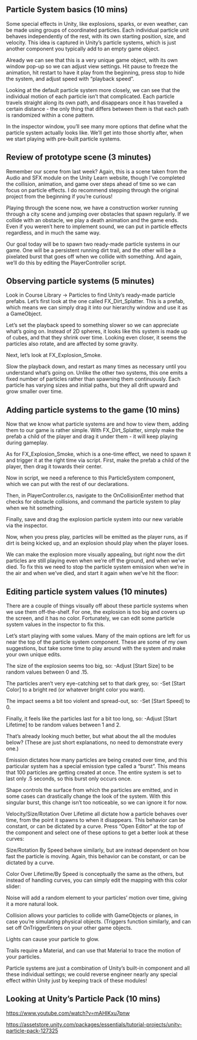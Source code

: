 ## Particle System basics (10 mins)

Some special effects in Unity, like explosions, sparks, or even weather, can be made using groups of coordinated particles. Each individual particle unit behaves independently of the rest, with its own starting position, size, and velocity. This idea is captured in Unity’s particle systems, which is just another component you typically add to an empty game object.





Already we can see that this is a very unique game object, with its own window pop-up so we can adjust view settings. Hit pause to freeze the animation, hit restart to have it play from the beginning, press stop to hide the system, and adjust speed with “playback speed”.

Looking at the default particle system more closely, we can see that the individual motion of each particle isn’t that complicated. Each particle travels straight along its own path, and disappears once it has travelled a certain distance - the only thing that differs between them is that each path is randomized within a cone pattern.

In the inspector window, you’ll see many more options that define what the particle system actually looks like. We’ll get into those shortly after, when we start playing with pre-built particle systems.

## Review of prototype scene (3 minutes)

Remember our scene from last week? Again, this is a scene taken from the Audio and SFX module on the Unity Learn website, though I’ve completed the collision, animation, and game over steps ahead of time so we can focus on particle effects. I do recommend stepping through the original project from the beginning if you’re curious!

Playing through the scene now, we have a construction worker running through a city scene and jumping over obstacles that spawn regularly. If we collide with an obstacle, we play a death animation and the game ends. Even if you weren’t here to implement sound, we can put in particle effects regardless, and in much the same way.

Our goal today will be to spawn two ready-made particle systems in our game. One will be a persistent running dirt trail, and the other will be a pixelated burst that goes off when we collide with something. And again, we’ll do this by editing the PlayerController script.

## Observing particle systems (5 minutes)

Look in Course Library -> Particles to find Unity’s ready-made particle prefabs. Let’s first look at the one called FX_Dirt_Splatter. This is a prefab, which means we can simply drag it into our hierarchy window and use it as a GameObject.



Let’s set the playback speed to something slower so we can appreciate what’s going on. Instead of 2D spheres, it looks like this system is made up of cubes, and that they shrink over time. Looking even closer, it seems the particles also rotate, and are affected by some gravity.

Next, let’s look at FX_Explosion_Smoke.



Slow the playback down, and restart as many times as necessary until you understand what’s going on. Unlike the other two systems, this one emits a fixed number of particles rather than spawning them continuously. Each particle has varying sizes and initial paths, but they all drift upward and grow smaller over time.

## Adding particle systems to the game (10 mins)

Now that we know what particle systems are and how to view them, adding them to our game is rather simple. With FX_Dirt_Splatter, simply make the prefab a child of the player and drag it under them - it will keep playing during gameplay.



As for FX_Explosion_Smoke, which is a one-time effect, we need to spawn it and trigger it at the right time via script. First, make the prefab a child of the player, then drag it towards their center.


Now in script, we need a reference to this ParticleSystem component, which we can put with the rest of our declarations.



Then, in PlayerController.cs, navigate to the OnCollisionEnter method that checks for obstacle collisions, and command the particle system to play when we hit something.

 

Finally, save and drag the explosion particle system into our new variable via the inspector.



Now, when you press play, particles will be emitted as the player runs, as if dirt is being kicked up, and an explosion should play when the player loses.

We can make the explosion more visually appealing, but right now the dirt particles are still playing even when we’re off the ground, and when we’ve died. To fix this we need to stop the particle system emission when we’re in the air and when we’ve died, and start it again when we’ve hit the floor:


## Editing particle system values (10 minutes)

There are a couple of things visually off about these particle systems when we use them off-the-shelf. For one, the explosion is too big and covers up the screen, and it has no color. Fortunately, we can edit some particle system values in the inspector to fix this.

Let’s start playing with some values. Many of the main options are left for us near the top of the particle system component. These are some of my own suggestions, but take some time to play around with the system and make your own unique edits.

The size of the explosion seems too big, so:
-Adjust [Start Size] to be random values between 0 and .15.

The particles aren’t very eye-catching set to that dark grey, so:
-Set [Start Color] to a bright red (or whatever bright color you want).

The impact seems a bit too violent and spread-out, so:
    -Set [Start Speed] to 0.

Finally, it feels like the particles last for a bit too long, so:
-Adjust [Start Lifetime] to be random values between 1 and 2.



That’s already looking much better, but what about the all the modules below? (These are just short explanations, no need to demonstrate every one.)

Emission dictates how many particles are being created over time, and this particular system has a special emission type called a “burst”. This means that 100 particles are getting created at once. The entire system is set to last only .5 seconds, so this burst only occurs once.

Shape controls the surface from which the particles are emitted, and in some cases can drastically change the look of the system. With this singular burst, this change isn’t too noticeable, so we can ignore it for now.

Velocity/Size/Rotation Over Lifetime all dictate how a particle behaves over time, from the point it spawns to when it disappears. This behavior can be constant, or can be dictated by a curve. Press “Open Editor” at the top of the component and select one of these options to get a better look at these curves:



Size/Rotation By Speed behave similarly, but are instead dependent on how fast the particle is moving. Again, this behavior can be constant, or can be dictated by a curve.

Color Over Lifetime/By Speed is conceptually the same as the others, but instead of handling curves, you can simply edit the mapping with this color slider:



Noise will add a random element to your particles’ motion over time, giving it a more natural look.

Collision allows your particles to collide with GameObjects or planes, in case you’re simulating physical objects. (Triggers function similarly, and can set off OnTriggerEnters on your other game objects.

Lights can cause your particle to glow.

Trails require a Material, and can use that Material to trace the motion of your particles.

Particle systems are just a combination of Unity’s built-in component and all these individual settings; we could reverse engineer nearly any special effect within Unity just by keeping track of these modules!

## Looking at Unity’s Particle Pack (10 mins)

https://www.youtube.com/watch?v=mAHIKxu7pnw 

https://assetstore.unity.com/packages/essentials/tutorial-projects/unity-particle-pack-127325 

